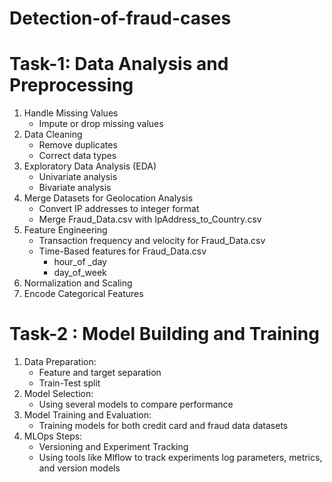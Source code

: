 # Detection-of-fraud-cases

# Task-1: Data Analysis and Preprocessing
1. Handle Missing Values
   - Impute or drop missing values
2. Data Cleaning
   - Remove duplicates
   - Correct data types
3. Exploratory Data Analysis (EDA)
   - Univariate analysis 
   - Bivariate analysis
4. Merge Datasets for Geolocation Analysis
   - Convert IP addresses to integer format
   - Merge Fraud_Data.csv with IpAddress_to_Country.csv
5. Feature Engineering
   - Transaction frequency and velocity for Fraud_Data.csv
   - Time-Based features for Fraud_Data.csv
     - hour_of _day
     - day_of_week
6. Normalization and Scaling
7. Encode Categorical Features

# Task-2 : Model Building and Training
1. Data Preparation:
   - Feature and target separation
   - Train-Test split
2. Model Selection:
   - Using several models to compare performance
3. Model Training and Evaluation:
   - Training models for both credit card and fraud data datasets
4. MLOps Steps:
   - Versioning and Experiment Tracking
   - Using tools like Mlflow to track experiments log parameters, metrics, and version models


